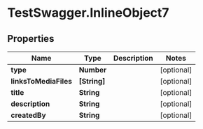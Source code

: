 # TestSwagger.InlineObject7

## Properties

Name | Type | Description | Notes
------------ | ------------- | ------------- | -------------
**type** | **Number** |  | [optional] 
**linksToMediaFiles** | **[String]** |  | [optional] 
**title** | **String** |  | [optional] 
**description** | **String** |  | [optional] 
**createdBy** | **String** |  | [optional] 


